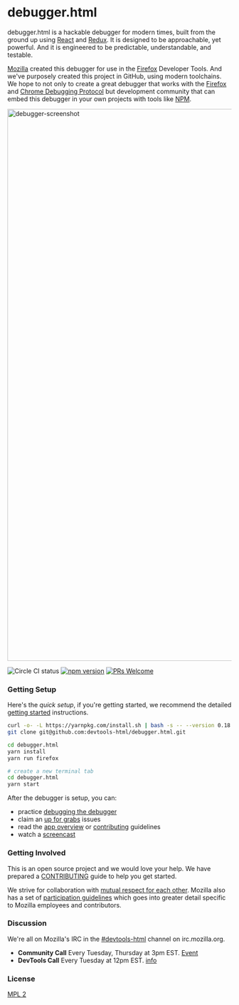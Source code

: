 # debugger.html

debugger.html is a hackable debugger for modern times, built from the ground up using [React][react] and [Redux][redux].  It is designed to be approachable, yet powerful.  And it is engineered to be predictable, understandable, and testable.

[Mozilla][mozilla] created this debugger for use in the [Firefox][mozilla-firefox] Developer Tools.  And we've purposely created this project in GitHub, using modern toolchains.  We hope to not only to create a great debugger that works with the [Firefox](https://wiki.mozilla.org/Remote_Debugging_Protocol) and [Chrome Debugging Protocol](https://chromedevtools.github.io/debugger-protocol-viewer/1-1/) but development community that can embed this debugger in your own projects with tools like [NPM](http://npmjs.com/).

<img width="1240" alt="debugger-screenshot" src="https://cloud.githubusercontent.com/assets/2134/20220906/29932702-a7e4-11e6-8754-69ee914a30d5.png">

![Circle CI status](https://circleci.com/gh/devtools-html/debugger.html.svg??&style=shield)
[![npm version](https://img.shields.io/npm/v/debugger.html.svg)](https://www.npmjs.com/package/debugger.html)
[![PRs Welcome](https://img.shields.io/badge/PRs-welcome-brightgreen.svg?style=flat-square)](http://makeapullrequest.com)

### Getting Setup

Here's the *quick setup*, if you're getting started, we recommend the detailed [getting started][getting-started] instructions.

```bash
curl -o- -L https://yarnpkg.com/install.sh | bash -s -- --version 0.18.1
git clone git@github.com:devtools-html/debugger.html.git

cd debugger.html
yarn install
yarn run firefox

# create a new terminal tab
cd debugger.html
yarn start
```

After the debugger is setup, you can:

* practice [debugging the debugger][first-activity]
* claim an [up for grabs][up-for-grabs] issues
* read the [app overview][app-overview] or [contributing][contributing] guidelines
* watch a [screencast][getting-started-screencast]

### Getting Involved

This is an open source project and we would love your help. We have prepared a [CONTRIBUTING][contributing] guide to help you get started.

We strive for collaboration with [mutual respect for each other][contributing].   Mozilla also has a set of [participation guidelines](https://www.mozilla.org/en-US/about/governance/policies/participation/) which goes into greater detail specific to Mozilla employees and contributors.

### Discussion

We're all on Mozilla's IRC in the [#devtools-html][irc-devtools-html] channel on irc.mozilla.org.

* **Community Call** Every Tuesday, Thursday at 3pm EST. [Event](https://calendar.google.com/calendar/render#eventpage_6%7Ceid-MzBtZHBhNm5jcW44dXR0dm1yajliOWQzamNfMjAxNjExMjJUMjAwMDAwWiBodWtoZG9rbzNuMm5oNzZiZGw2dWUya2pqb0Bn-1-0-)
* **DevTools Call** Every Tuesday at 12pm EST. [info](https://wiki.mozilla.org/DevTools)

### License

[MPL 2](./LICENSE)

[react]:https://facebook.github.io/react/
[redux]:http://redux.js.org/
[mozilla]:https://www.mozilla.org/
[mozilla-firefox]:https://www.mozilla.org/firefox/

[getting-started]:./docs/getting-setup.md
[contributing]:./CONTRIBUTING.md
[getting-started-screencast]:/docs/videos.md#getting-started
[up-for-grabs]:https://github.com/devtools-html/debugger.html/issues?q=is%3Aissue+is%3Aopen+label%3A%22up+for+grabs%22
[app-overview]:./docs/debugger.html-react-redux-overview.md
[first-activity]:./docs/debugging-the-debugger.md

[irc-devtools-html]:irc://irc.mozilla.org/devtools-html

[GitHub Desktop]:https://desktop.github.com/
